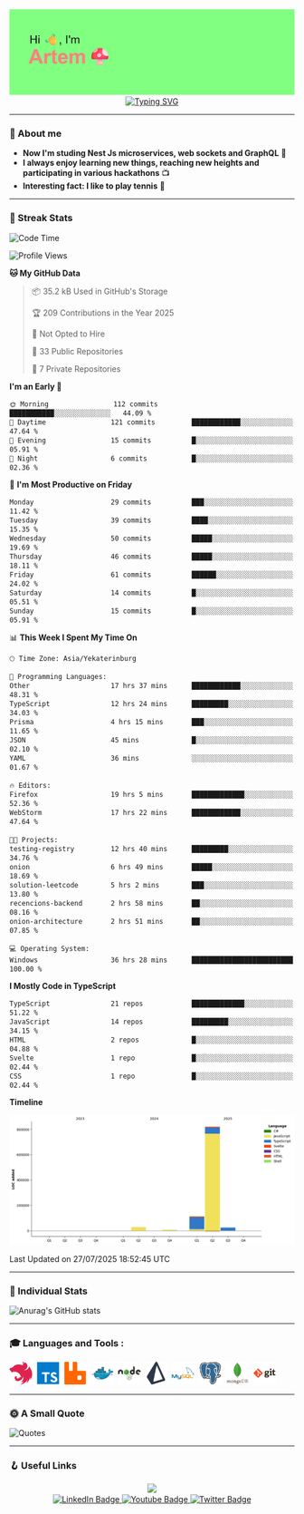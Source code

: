 <div id="header" align="center">
  <img src="https://github.com/CurlyBattery/CurlyBattery/blob/master/header.png?raw=true" alt="альтернативный текст">
  <a href="https://git.io/typing-svg"><img src="https://readme-typing-svg.demolab.com?font=Fira+Code&pause=1000&color=2BF777&width=435&lines=I've+been+doing+backend+programming+;on+Nest+JS+for+13+months+now" alt="Typing SVG" /></a>
</div>

---

### :otter: About me 
- __Now I'm studing Nest Js microservices, web sockets and GraphQL__ 🧩
- __I always enjoy learning new things, reaching new heights and participating in various hackathons__ 📺
- __Interesting fact: I like to play tennis__ 🏓

---

### :monorail: Streak Stats 

<!--START_SECTION:waka-->
![Code Time](http://img.shields.io/badge/Code%20Time-1%2C082%20hrs%2036%20mins-blue)

![Profile Views](http://img.shields.io/badge/Profile%20Views-0-blue)

**🐱 My GitHub Data** 

> 📦 35.2 kB Used in GitHub's Storage 
 > 
> 🏆 209 Contributions in the Year 2025
 > 
> 🚫 Not Opted to Hire
 > 
> 📜 33 Public Repositories 
 > 
> 🔑 7 Private Repositories 
 > 
**I'm an Early 🐤** 

```text
🌞 Morning                112 commits         ███████████░░░░░░░░░░░░░░   44.09 % 
🌆 Daytime                121 commits         ████████████░░░░░░░░░░░░░   47.64 % 
🌃 Evening                15 commits          █░░░░░░░░░░░░░░░░░░░░░░░░   05.91 % 
🌙 Night                  6 commits           █░░░░░░░░░░░░░░░░░░░░░░░░   02.36 % 
```
📅 **I'm Most Productive on Friday** 

```text
Monday                   29 commits          ███░░░░░░░░░░░░░░░░░░░░░░   11.42 % 
Tuesday                  39 commits          ████░░░░░░░░░░░░░░░░░░░░░   15.35 % 
Wednesday                50 commits          █████░░░░░░░░░░░░░░░░░░░░   19.69 % 
Thursday                 46 commits          █████░░░░░░░░░░░░░░░░░░░░   18.11 % 
Friday                   61 commits          ██████░░░░░░░░░░░░░░░░░░░   24.02 % 
Saturday                 14 commits          █░░░░░░░░░░░░░░░░░░░░░░░░   05.51 % 
Sunday                   15 commits          █░░░░░░░░░░░░░░░░░░░░░░░░   05.91 % 
```


📊 **This Week I Spent My Time On** 

```text
🕑︎ Time Zone: Asia/Yekaterinburg

💬 Programming Languages: 
Other                    17 hrs 37 mins      ████████████░░░░░░░░░░░░░   48.31 % 
TypeScript               12 hrs 24 mins      █████████░░░░░░░░░░░░░░░░   34.03 % 
Prisma                   4 hrs 15 mins       ███░░░░░░░░░░░░░░░░░░░░░░   11.65 % 
JSON                     45 mins             █░░░░░░░░░░░░░░░░░░░░░░░░   02.10 % 
YAML                     36 mins             ░░░░░░░░░░░░░░░░░░░░░░░░░   01.67 % 

🔥 Editors: 
Firefox                  19 hrs 5 mins       █████████████░░░░░░░░░░░░   52.36 % 
WebStorm                 17 hrs 22 mins      ████████████░░░░░░░░░░░░░   47.64 % 

🐱‍💻 Projects: 
testing-registry         12 hrs 40 mins      █████████░░░░░░░░░░░░░░░░   34.76 % 
onion                    6 hrs 49 mins       █████░░░░░░░░░░░░░░░░░░░░   18.69 % 
solution-leetcode        5 hrs 2 mins        ███░░░░░░░░░░░░░░░░░░░░░░   13.80 % 
recencions-backend       2 hrs 58 mins       ██░░░░░░░░░░░░░░░░░░░░░░░   08.16 % 
onion-architecture       2 hrs 51 mins       ██░░░░░░░░░░░░░░░░░░░░░░░   07.85 % 

💻 Operating System: 
Windows                  36 hrs 28 mins      █████████████████████████   100.00 % 
```

**I Mostly Code in TypeScript** 

```text
TypeScript               21 repos            █████████████░░░░░░░░░░░░   51.22 % 
JavaScript               14 repos            █████████░░░░░░░░░░░░░░░░   34.15 % 
HTML                     2 repos             █░░░░░░░░░░░░░░░░░░░░░░░░   04.88 % 
Svelte                   1 repo              █░░░░░░░░░░░░░░░░░░░░░░░░   02.44 % 
CSS                      1 repo              █░░░░░░░░░░░░░░░░░░░░░░░░   02.44 % 
```



**Timeline**

![Lines of Code chart](https://raw.githubusercontent.com/CurlyBattery/CurlyBattery/master/assets/bar_graph.png)


 Last Updated on 27/07/2025 18:52:45 UTC
<!--END_SECTION:waka-->

---

### :slot_machine: Individual Stats 
![Anurag's GitHub stats](https://github-readme-stats.vercel.app/api?username=CurlyBattery&hide=contribs,prs&theme=dracula)

---

### :mortar_board: Languages and Tools :
<div>
  <img src="https://github.com/devicons/devicon/blob/master/icons/nestjs/nestjs-original.svg" title="Nest" alt="Nest" width="40" height="40"/>&nbsp;
  <img src="https://github.com/devicons/devicon/blob/master/icons/typescript/typescript-plain.svg" title="TypeScript" alt="TypeScript" width="40" height="40"/>&nbsp;
  <img src="https://github.com/devicons/devicon/blob/master/icons/rabbitmq/rabbitmq-original.svg" title="Rabbit" alt="RabbitMQ" width="40" height="40"/>&nbsp;
  <img src="https://github.com/devicons/devicon/blob/master/icons/docker/docker-original.svg" title="Docker" alt="Docker" width="40" height="40"/>&nbsp;
  <img src="https://github.com/devicons/devicon/blob/master/icons/nodejs/nodejs-original-wordmark.svg" title="NodeJS" alt="NodeJS" width="40" height="40"/>&nbsp;
  <img src="https://github.com/devicons/devicon/blob/master/icons/prisma/prisma-original.svg" title="Prisma"  alt="Prisma" width="40" height="40"/>&nbsp;
  <img src="https://github.com/devicons/devicon/blob/master/icons/mysql/mysql-original-wordmark.svg" title="MySQL"  alt="MySQL" width="40" height="40"/>&nbsp;
  <img src="https://github.com/devicons/devicon/blob/master/icons/postgresql/postgresql-original.svg" title="PostgreSQL"  alt="PostgreSQL" width="40" height="40"/>&nbsp;
  <img src="https://github.com/devicons/devicon/blob/master/icons/mongodb/mongodb-original-wordmark.svg" title="MongoDB" alt="MongoDB" width="40" height="40"/>&nbsp;
  <img src="https://github.com/devicons/devicon/blob/master/icons/git/git-original-wordmark.svg" title="Git" **alt="Git" width="40" height="40"/>
</div>

---

### :sun_with_face: A Small Quote
![Quotes](https://quotes-github-readme.vercel.app/api?type=horizontal&theme=dark)

---

### :hook: Useful Links 
<div align="center">
  <img src="https://media2.giphy.com/media/v1.Y2lkPTc5MGI3NjExdG1qb3M0MHpyZmczeDJoZzR4Z2lvcXBydDhpejNpb3Zoc2NoM2lnaCZlcD12MV9pbnRlcm5hbF9naWZfYnlfaWQmY3Q9Zw/FXynzLoP14IHsnfGmO/giphy.gif" height="300">
  
  <div id="badges">
  <a href="your-linkedin-URL">
    <img src="https://img.shields.io/badge/LinkedIn-blue?style=for-the-badge&logo=linkedin&logoColor=white" alt="LinkedIn Badge"/>
  </a>
  <a href="your-youtube-URL">
    <img src="https://img.shields.io/badge/YouTube-red?style=for-the-badge&logo=youtube&logoColor=white" alt="Youtube Badge"/>
  </a>
  <a href="your-twitter-URL">
    <img src="https://img.shields.io/badge/Twitter-blue?style=for-the-badge&logo=twitter&logoColor=white" alt="Twitter Badge"/>
  </a>
